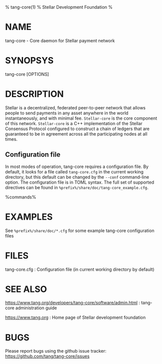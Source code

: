 % tang-core(1)
% Stellar Development Foundation
%

# NAME

tang-core - Core daemon for Stellar payment network

# SYNOPSYS

tang-core [OPTIONS]

# DESCRIPTION

Stellar is a decentralized, federated peer-to-peer network that allows
people to send payments in any asset anywhere in the world
instantaneously, and with minimal fee. `Stellar-core` is the core
component of this network. `Stellar-core` is a C++ implementation of
the Stellar Consensus Protocol configured to construct a chain of
ledgers that are guaranteed to be in agreement across all the
participating nodes at all times.

## Configuration file

In most modes of operation, tang-core requires a configuration
file.  By default, it looks for a file called `tang-core.cfg` in
the current working directory, but this default can be changed by the
`--conf` command-line option.  The configuration file is in TOML
syntax.  The full set of supported directives can be found in
`%prefix%/share/doc/tang-core_example.cfg`.

%commands%

# EXAMPLES

See `%prefix%/share/doc/*.cfg` for some example tang-core
configuration files

# FILES

tang-core.cfg
:   Configuration file (in current working directory by default)

# SEE ALSO

<https://www.tang.org/developers/tang-core/software/admin.html>
:   tang-core administration guide

<https://www.tang.org>
:   Home page of Stellar development foundation

# BUGS

Please report bugs using the github issue tracker:\
<https://github.com/tang/tang-core/issues>

